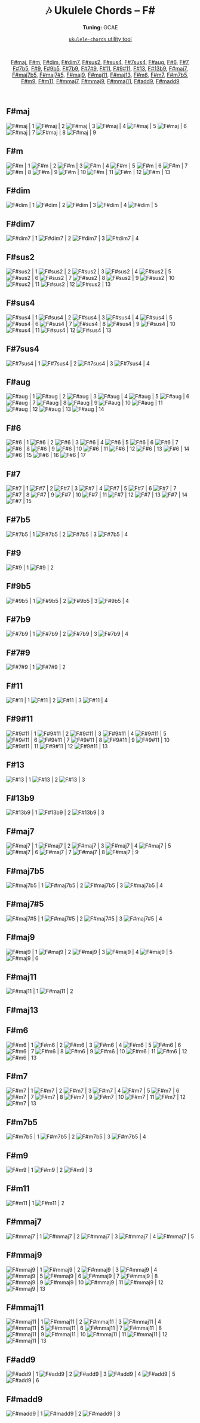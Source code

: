 <div align="center">
	<h1>🎶 Ukulele Chords – F#</h1>
	<p>
		<strong>Tuning:</strong> GCAE
	</p>
	<p>
    	<a href="https://github.com/capevace/ukulele-chords"><code>ukulele-chords</code> utility tool</a>
	</p>
	<br>
	<p>
		<a href="#Fmaj">F#maj</a>, <a href="#Fm">F#m</a>, <a href="#Fdim">F#dim</a>, <a href="#Fdim7">F#dim7</a>, <a href="#Fsus2">F#sus2</a>, <a href="#Fsus4">F#sus4</a>, <a href="#F7sus4">F#7sus4</a>, <a href="#Faug">F#aug</a>, <a href="#F6">F#6</a>, <a href="#F7">F#7</a>, <a href="#F7b5">F#7b5</a>, <a href="#F9">F#9</a>, <a href="#F9b5">F#9b5</a>, <a href="#F7b9">F#7b9</a>, <a href="#F79">F#7#9</a>, <a href="#F11">F#11</a>, <a href="#F911">F#9#11</a>, <a href="#F13">F#13</a>, <a href="#F13b9">F#13b9</a>, <a href="#Fmaj7">F#maj7</a>, <a href="#Fmaj7b5">F#maj7b5</a>, <a href="#Fmaj75">F#maj7#5</a>, <a href="#Fmaj9">F#maj9</a>, <a href="#Fmaj11">F#maj11</a>, <a href="#Fmaj13">F#maj13</a>, <a href="#Fm6">F#m6</a>, <a href="#Fm7">F#m7</a>, <a href="#Fm7b5">F#m7b5</a>, <a href="#Fm9">F#m9</a>, <a href="#Fm11">F#m11</a>, <a href="#Fmmaj7">F#mmaj7</a>, <a href="#Fmmaj9">F#mmaj9</a>, <a href="#Fmmaj11">F#mmaj11</a>, <a href="#Fadd9">F#add9</a>, <a href="#Fmadd9">F#madd9</a>
	</p>
</div>
<br>


## F#maj

![F#maj | 1](https://raw.githubusercontent.com/Capevace/ukulele-chords/main/svgs/F%23maj.svg) ![F#maj | 2](https://raw.githubusercontent.com/Capevace/ukulele-chords/main/svgs/F%23maj-2.svg) ![F#maj | 3](https://raw.githubusercontent.com/Capevace/ukulele-chords/main/svgs/F%23maj-3.svg) ![F#maj | 4](https://raw.githubusercontent.com/Capevace/ukulele-chords/main/svgs/F%23maj-4.svg) ![F#maj | 5](https://raw.githubusercontent.com/Capevace/ukulele-chords/main/svgs/F%23maj-5.svg) ![F#maj | 6](https://raw.githubusercontent.com/Capevace/ukulele-chords/main/svgs/F%23maj-6.svg) ![F#maj | 7](https://raw.githubusercontent.com/Capevace/ukulele-chords/main/svgs/F%23maj-7.svg) ![F#maj | 8](https://raw.githubusercontent.com/Capevace/ukulele-chords/main/svgs/F%23maj-8.svg) ![F#maj | 9](https://raw.githubusercontent.com/Capevace/ukulele-chords/main/svgs/F%23maj-9.svg) 

## F#m

![F#m | 1](https://raw.githubusercontent.com/Capevace/ukulele-chords/main/svgs/F%23m.svg) ![F#m | 2](https://raw.githubusercontent.com/Capevace/ukulele-chords/main/svgs/F%23m-2.svg) ![F#m | 3](https://raw.githubusercontent.com/Capevace/ukulele-chords/main/svgs/F%23m-3.svg) ![F#m | 4](https://raw.githubusercontent.com/Capevace/ukulele-chords/main/svgs/F%23m-4.svg) ![F#m | 5](https://raw.githubusercontent.com/Capevace/ukulele-chords/main/svgs/F%23m-5.svg) ![F#m | 6](https://raw.githubusercontent.com/Capevace/ukulele-chords/main/svgs/F%23m-6.svg) ![F#m | 7](https://raw.githubusercontent.com/Capevace/ukulele-chords/main/svgs/F%23m-7.svg) ![F#m | 8](https://raw.githubusercontent.com/Capevace/ukulele-chords/main/svgs/F%23m-8.svg) ![F#m | 9](https://raw.githubusercontent.com/Capevace/ukulele-chords/main/svgs/F%23m-9.svg) ![F#m | 10](https://raw.githubusercontent.com/Capevace/ukulele-chords/main/svgs/F%23m-10.svg) ![F#m | 11](https://raw.githubusercontent.com/Capevace/ukulele-chords/main/svgs/F%23m-11.svg) ![F#m | 12](https://raw.githubusercontent.com/Capevace/ukulele-chords/main/svgs/F%23m-12.svg) ![F#m | 13](https://raw.githubusercontent.com/Capevace/ukulele-chords/main/svgs/F%23m-13.svg) 

## F#dim

![F#dim | 1](https://raw.githubusercontent.com/Capevace/ukulele-chords/main/svgs/F%23dim.svg) ![F#dim | 2](https://raw.githubusercontent.com/Capevace/ukulele-chords/main/svgs/F%23dim-2.svg) ![F#dim | 3](https://raw.githubusercontent.com/Capevace/ukulele-chords/main/svgs/F%23dim-3.svg) ![F#dim | 4](https://raw.githubusercontent.com/Capevace/ukulele-chords/main/svgs/F%23dim-4.svg) ![F#dim | 5](https://raw.githubusercontent.com/Capevace/ukulele-chords/main/svgs/F%23dim-5.svg) 

## F#dim7

![F#dim7 | 1](https://raw.githubusercontent.com/Capevace/ukulele-chords/main/svgs/F%23dim7.svg) ![F#dim7 | 2](https://raw.githubusercontent.com/Capevace/ukulele-chords/main/svgs/F%23dim7-2.svg) ![F#dim7 | 3](https://raw.githubusercontent.com/Capevace/ukulele-chords/main/svgs/F%23dim7-3.svg) ![F#dim7 | 4](https://raw.githubusercontent.com/Capevace/ukulele-chords/main/svgs/F%23dim7-4.svg) 

## F#sus2

![F#sus2 | 1](https://raw.githubusercontent.com/Capevace/ukulele-chords/main/svgs/F%23sus2.svg) ![F#sus2 | 2](https://raw.githubusercontent.com/Capevace/ukulele-chords/main/svgs/F%23sus2-2.svg) ![F#sus2 | 3](https://raw.githubusercontent.com/Capevace/ukulele-chords/main/svgs/F%23sus2-3.svg) ![F#sus2 | 4](https://raw.githubusercontent.com/Capevace/ukulele-chords/main/svgs/F%23sus2-4.svg) ![F#sus2 | 5](https://raw.githubusercontent.com/Capevace/ukulele-chords/main/svgs/F%23sus2-5.svg) ![F#sus2 | 6](https://raw.githubusercontent.com/Capevace/ukulele-chords/main/svgs/F%23sus2-6.svg) ![F#sus2 | 7](https://raw.githubusercontent.com/Capevace/ukulele-chords/main/svgs/F%23sus2-7.svg) ![F#sus2 | 8](https://raw.githubusercontent.com/Capevace/ukulele-chords/main/svgs/F%23sus2-8.svg) ![F#sus2 | 9](https://raw.githubusercontent.com/Capevace/ukulele-chords/main/svgs/F%23sus2-9.svg) ![F#sus2 | 10](https://raw.githubusercontent.com/Capevace/ukulele-chords/main/svgs/F%23sus2-10.svg) ![F#sus2 | 11](https://raw.githubusercontent.com/Capevace/ukulele-chords/main/svgs/F%23sus2-11.svg) ![F#sus2 | 12](https://raw.githubusercontent.com/Capevace/ukulele-chords/main/svgs/F%23sus2-12.svg) ![F#sus2 | 13](https://raw.githubusercontent.com/Capevace/ukulele-chords/main/svgs/F%23sus2-13.svg) 

## F#sus4

![F#sus4 | 1](https://raw.githubusercontent.com/Capevace/ukulele-chords/main/svgs/F%23sus4.svg) ![F#sus4 | 2](https://raw.githubusercontent.com/Capevace/ukulele-chords/main/svgs/F%23sus4-2.svg) ![F#sus4 | 3](https://raw.githubusercontent.com/Capevace/ukulele-chords/main/svgs/F%23sus4-3.svg) ![F#sus4 | 4](https://raw.githubusercontent.com/Capevace/ukulele-chords/main/svgs/F%23sus4-4.svg) ![F#sus4 | 5](https://raw.githubusercontent.com/Capevace/ukulele-chords/main/svgs/F%23sus4-5.svg) ![F#sus4 | 6](https://raw.githubusercontent.com/Capevace/ukulele-chords/main/svgs/F%23sus4-6.svg) ![F#sus4 | 7](https://raw.githubusercontent.com/Capevace/ukulele-chords/main/svgs/F%23sus4-7.svg) ![F#sus4 | 8](https://raw.githubusercontent.com/Capevace/ukulele-chords/main/svgs/F%23sus4-8.svg) ![F#sus4 | 9](https://raw.githubusercontent.com/Capevace/ukulele-chords/main/svgs/F%23sus4-9.svg) ![F#sus4 | 10](https://raw.githubusercontent.com/Capevace/ukulele-chords/main/svgs/F%23sus4-10.svg) ![F#sus4 | 11](https://raw.githubusercontent.com/Capevace/ukulele-chords/main/svgs/F%23sus4-11.svg) ![F#sus4 | 12](https://raw.githubusercontent.com/Capevace/ukulele-chords/main/svgs/F%23sus4-12.svg) ![F#sus4 | 13](https://raw.githubusercontent.com/Capevace/ukulele-chords/main/svgs/F%23sus4-13.svg) 

## F#7sus4

![F#7sus4 | 1](https://raw.githubusercontent.com/Capevace/ukulele-chords/main/svgs/F%237sus4.svg) ![F#7sus4 | 2](https://raw.githubusercontent.com/Capevace/ukulele-chords/main/svgs/F%237sus4-2.svg) ![F#7sus4 | 3](https://raw.githubusercontent.com/Capevace/ukulele-chords/main/svgs/F%237sus4-3.svg) ![F#7sus4 | 4](https://raw.githubusercontent.com/Capevace/ukulele-chords/main/svgs/F%237sus4-4.svg) 

## F#aug

![F#aug | 1](https://raw.githubusercontent.com/Capevace/ukulele-chords/main/svgs/F%23aug.svg) ![F#aug | 2](https://raw.githubusercontent.com/Capevace/ukulele-chords/main/svgs/F%23aug-2.svg) ![F#aug | 3](https://raw.githubusercontent.com/Capevace/ukulele-chords/main/svgs/F%23aug-3.svg) ![F#aug | 4](https://raw.githubusercontent.com/Capevace/ukulele-chords/main/svgs/F%23aug-4.svg) ![F#aug | 5](https://raw.githubusercontent.com/Capevace/ukulele-chords/main/svgs/F%23aug-5.svg) ![F#aug | 6](https://raw.githubusercontent.com/Capevace/ukulele-chords/main/svgs/F%23aug-6.svg) ![F#aug | 7](https://raw.githubusercontent.com/Capevace/ukulele-chords/main/svgs/F%23aug-7.svg) ![F#aug | 8](https://raw.githubusercontent.com/Capevace/ukulele-chords/main/svgs/F%23aug-8.svg) ![F#aug | 9](https://raw.githubusercontent.com/Capevace/ukulele-chords/main/svgs/F%23aug-9.svg) ![F#aug | 10](https://raw.githubusercontent.com/Capevace/ukulele-chords/main/svgs/F%23aug-10.svg) ![F#aug | 11](https://raw.githubusercontent.com/Capevace/ukulele-chords/main/svgs/F%23aug-11.svg) ![F#aug | 12](https://raw.githubusercontent.com/Capevace/ukulele-chords/main/svgs/F%23aug-12.svg) ![F#aug | 13](https://raw.githubusercontent.com/Capevace/ukulele-chords/main/svgs/F%23aug-13.svg) ![F#aug | 14](https://raw.githubusercontent.com/Capevace/ukulele-chords/main/svgs/F%23aug-14.svg) 

## F#6

![F#6 | 1](https://raw.githubusercontent.com/Capevace/ukulele-chords/main/svgs/F%236.svg) ![F#6 | 2](https://raw.githubusercontent.com/Capevace/ukulele-chords/main/svgs/F%236-2.svg) ![F#6 | 3](https://raw.githubusercontent.com/Capevace/ukulele-chords/main/svgs/F%236-3.svg) ![F#6 | 4](https://raw.githubusercontent.com/Capevace/ukulele-chords/main/svgs/F%236-4.svg) ![F#6 | 5](https://raw.githubusercontent.com/Capevace/ukulele-chords/main/svgs/F%236-5.svg) ![F#6 | 6](https://raw.githubusercontent.com/Capevace/ukulele-chords/main/svgs/F%236-6.svg) ![F#6 | 7](https://raw.githubusercontent.com/Capevace/ukulele-chords/main/svgs/F%236-7.svg) ![F#6 | 8](https://raw.githubusercontent.com/Capevace/ukulele-chords/main/svgs/F%236-8.svg) ![F#6 | 9](https://raw.githubusercontent.com/Capevace/ukulele-chords/main/svgs/F%236-9.svg) ![F#6 | 10](https://raw.githubusercontent.com/Capevace/ukulele-chords/main/svgs/F%236-10.svg) ![F#6 | 11](https://raw.githubusercontent.com/Capevace/ukulele-chords/main/svgs/F%236-11.svg) ![F#6 | 12](https://raw.githubusercontent.com/Capevace/ukulele-chords/main/svgs/F%236-12.svg) ![F#6 | 13](https://raw.githubusercontent.com/Capevace/ukulele-chords/main/svgs/F%236-13.svg) ![F#6 | 14](https://raw.githubusercontent.com/Capevace/ukulele-chords/main/svgs/F%236-14.svg) ![F#6 | 15](https://raw.githubusercontent.com/Capevace/ukulele-chords/main/svgs/F%236-15.svg) ![F#6 | 16](https://raw.githubusercontent.com/Capevace/ukulele-chords/main/svgs/F%236-16.svg) ![F#6 | 17](https://raw.githubusercontent.com/Capevace/ukulele-chords/main/svgs/F%236-17.svg) 

## F#7

![F#7 | 1](https://raw.githubusercontent.com/Capevace/ukulele-chords/main/svgs/F%237.svg) ![F#7 | 2](https://raw.githubusercontent.com/Capevace/ukulele-chords/main/svgs/F%237-2.svg) ![F#7 | 3](https://raw.githubusercontent.com/Capevace/ukulele-chords/main/svgs/F%237-3.svg) ![F#7 | 4](https://raw.githubusercontent.com/Capevace/ukulele-chords/main/svgs/F%237-4.svg) ![F#7 | 5](https://raw.githubusercontent.com/Capevace/ukulele-chords/main/svgs/F%237-5.svg) ![F#7 | 6](https://raw.githubusercontent.com/Capevace/ukulele-chords/main/svgs/F%237-6.svg) ![F#7 | 7](https://raw.githubusercontent.com/Capevace/ukulele-chords/main/svgs/F%237-7.svg) ![F#7 | 8](https://raw.githubusercontent.com/Capevace/ukulele-chords/main/svgs/F%237-8.svg) ![F#7 | 9](https://raw.githubusercontent.com/Capevace/ukulele-chords/main/svgs/F%237-9.svg) ![F#7 | 10](https://raw.githubusercontent.com/Capevace/ukulele-chords/main/svgs/F%237-10.svg) ![F#7 | 11](https://raw.githubusercontent.com/Capevace/ukulele-chords/main/svgs/F%237-11.svg) ![F#7 | 12](https://raw.githubusercontent.com/Capevace/ukulele-chords/main/svgs/F%237-12.svg) ![F#7 | 13](https://raw.githubusercontent.com/Capevace/ukulele-chords/main/svgs/F%237-13.svg) ![F#7 | 14](https://raw.githubusercontent.com/Capevace/ukulele-chords/main/svgs/F%237-14.svg) ![F#7 | 15](https://raw.githubusercontent.com/Capevace/ukulele-chords/main/svgs/F%237-15.svg) 

## F#7b5

![F#7b5 | 1](https://raw.githubusercontent.com/Capevace/ukulele-chords/main/svgs/F%237b5.svg) ![F#7b5 | 2](https://raw.githubusercontent.com/Capevace/ukulele-chords/main/svgs/F%237b5-2.svg) ![F#7b5 | 3](https://raw.githubusercontent.com/Capevace/ukulele-chords/main/svgs/F%237b5-3.svg) ![F#7b5 | 4](https://raw.githubusercontent.com/Capevace/ukulele-chords/main/svgs/F%237b5-4.svg) 

## F#9

![F#9 | 1](https://raw.githubusercontent.com/Capevace/ukulele-chords/main/svgs/F%239.svg) ![F#9 | 2](https://raw.githubusercontent.com/Capevace/ukulele-chords/main/svgs/F%239-2.svg) 

## F#9b5

![F#9b5 | 1](https://raw.githubusercontent.com/Capevace/ukulele-chords/main/svgs/F%239b5.svg) ![F#9b5 | 2](https://raw.githubusercontent.com/Capevace/ukulele-chords/main/svgs/F%239b5-2.svg) ![F#9b5 | 3](https://raw.githubusercontent.com/Capevace/ukulele-chords/main/svgs/F%239b5-3.svg) ![F#9b5 | 4](https://raw.githubusercontent.com/Capevace/ukulele-chords/main/svgs/F%239b5-4.svg) 

## F#7b9

![F#7b9 | 1](https://raw.githubusercontent.com/Capevace/ukulele-chords/main/svgs/F%237b9.svg) ![F#7b9 | 2](https://raw.githubusercontent.com/Capevace/ukulele-chords/main/svgs/F%237b9-2.svg) ![F#7b9 | 3](https://raw.githubusercontent.com/Capevace/ukulele-chords/main/svgs/F%237b9-3.svg) ![F#7b9 | 4](https://raw.githubusercontent.com/Capevace/ukulele-chords/main/svgs/F%237b9-4.svg) 

## F#7#9

![F#7#9 | 1](https://raw.githubusercontent.com/Capevace/ukulele-chords/main/svgs/F%237%239.svg) ![F#7#9 | 2](https://raw.githubusercontent.com/Capevace/ukulele-chords/main/svgs/F%237%239-2.svg) 

## F#11

![F#11 | 1](https://raw.githubusercontent.com/Capevace/ukulele-chords/main/svgs/F%2311.svg) ![F#11 | 2](https://raw.githubusercontent.com/Capevace/ukulele-chords/main/svgs/F%2311-2.svg) ![F#11 | 3](https://raw.githubusercontent.com/Capevace/ukulele-chords/main/svgs/F%2311-3.svg) ![F#11 | 4](https://raw.githubusercontent.com/Capevace/ukulele-chords/main/svgs/F%2311-4.svg) 

## F#9#11

![F#9#11 | 1](https://raw.githubusercontent.com/Capevace/ukulele-chords/main/svgs/F%239%2311.svg) ![F#9#11 | 2](https://raw.githubusercontent.com/Capevace/ukulele-chords/main/svgs/F%239%2311-2.svg) ![F#9#11 | 3](https://raw.githubusercontent.com/Capevace/ukulele-chords/main/svgs/F%239%2311-3.svg) ![F#9#11 | 4](https://raw.githubusercontent.com/Capevace/ukulele-chords/main/svgs/F%239%2311-4.svg) ![F#9#11 | 5](https://raw.githubusercontent.com/Capevace/ukulele-chords/main/svgs/F%239%2311-5.svg) ![F#9#11 | 6](https://raw.githubusercontent.com/Capevace/ukulele-chords/main/svgs/F%239%2311-6.svg) ![F#9#11 | 7](https://raw.githubusercontent.com/Capevace/ukulele-chords/main/svgs/F%239%2311-7.svg) ![F#9#11 | 8](https://raw.githubusercontent.com/Capevace/ukulele-chords/main/svgs/F%239%2311-8.svg) ![F#9#11 | 9](https://raw.githubusercontent.com/Capevace/ukulele-chords/main/svgs/F%239%2311-9.svg) ![F#9#11 | 10](https://raw.githubusercontent.com/Capevace/ukulele-chords/main/svgs/F%239%2311-10.svg) ![F#9#11 | 11](https://raw.githubusercontent.com/Capevace/ukulele-chords/main/svgs/F%239%2311-11.svg) ![F#9#11 | 12](https://raw.githubusercontent.com/Capevace/ukulele-chords/main/svgs/F%239%2311-12.svg) ![F#9#11 | 13](https://raw.githubusercontent.com/Capevace/ukulele-chords/main/svgs/F%239%2311-13.svg) 

## F#13

![F#13 | 1](https://raw.githubusercontent.com/Capevace/ukulele-chords/main/svgs/F%2313.svg) ![F#13 | 2](https://raw.githubusercontent.com/Capevace/ukulele-chords/main/svgs/F%2313-2.svg) ![F#13 | 3](https://raw.githubusercontent.com/Capevace/ukulele-chords/main/svgs/F%2313-3.svg) 

## F#13b9

![F#13b9 | 1](https://raw.githubusercontent.com/Capevace/ukulele-chords/main/svgs/F%2313b9.svg) ![F#13b9 | 2](https://raw.githubusercontent.com/Capevace/ukulele-chords/main/svgs/F%2313b9-2.svg) ![F#13b9 | 3](https://raw.githubusercontent.com/Capevace/ukulele-chords/main/svgs/F%2313b9-3.svg) 

## F#maj7

![F#maj7 | 1](https://raw.githubusercontent.com/Capevace/ukulele-chords/main/svgs/F%23maj7.svg) ![F#maj7 | 2](https://raw.githubusercontent.com/Capevace/ukulele-chords/main/svgs/F%23maj7-2.svg) ![F#maj7 | 3](https://raw.githubusercontent.com/Capevace/ukulele-chords/main/svgs/F%23maj7-3.svg) ![F#maj7 | 4](https://raw.githubusercontent.com/Capevace/ukulele-chords/main/svgs/F%23maj7-4.svg) ![F#maj7 | 5](https://raw.githubusercontent.com/Capevace/ukulele-chords/main/svgs/F%23maj7-5.svg) ![F#maj7 | 6](https://raw.githubusercontent.com/Capevace/ukulele-chords/main/svgs/F%23maj7-6.svg) ![F#maj7 | 7](https://raw.githubusercontent.com/Capevace/ukulele-chords/main/svgs/F%23maj7-7.svg) ![F#maj7 | 8](https://raw.githubusercontent.com/Capevace/ukulele-chords/main/svgs/F%23maj7-8.svg) ![F#maj7 | 9](https://raw.githubusercontent.com/Capevace/ukulele-chords/main/svgs/F%23maj7-9.svg) 

## F#maj7b5

![F#maj7b5 | 1](https://raw.githubusercontent.com/Capevace/ukulele-chords/main/svgs/F%23maj7b5.svg) ![F#maj7b5 | 2](https://raw.githubusercontent.com/Capevace/ukulele-chords/main/svgs/F%23maj7b5-2.svg) ![F#maj7b5 | 3](https://raw.githubusercontent.com/Capevace/ukulele-chords/main/svgs/F%23maj7b5-3.svg) ![F#maj7b5 | 4](https://raw.githubusercontent.com/Capevace/ukulele-chords/main/svgs/F%23maj7b5-4.svg) 

## F#maj7#5

![F#maj7#5 | 1](https://raw.githubusercontent.com/Capevace/ukulele-chords/main/svgs/F%23maj7%235.svg) ![F#maj7#5 | 2](https://raw.githubusercontent.com/Capevace/ukulele-chords/main/svgs/F%23maj7%235-2.svg) ![F#maj7#5 | 3](https://raw.githubusercontent.com/Capevace/ukulele-chords/main/svgs/F%23maj7%235-3.svg) ![F#maj7#5 | 4](https://raw.githubusercontent.com/Capevace/ukulele-chords/main/svgs/F%23maj7%235-4.svg) 

## F#maj9

![F#maj9 | 1](https://raw.githubusercontent.com/Capevace/ukulele-chords/main/svgs/F%23maj9.svg) ![F#maj9 | 2](https://raw.githubusercontent.com/Capevace/ukulele-chords/main/svgs/F%23maj9-2.svg) ![F#maj9 | 3](https://raw.githubusercontent.com/Capevace/ukulele-chords/main/svgs/F%23maj9-3.svg) ![F#maj9 | 4](https://raw.githubusercontent.com/Capevace/ukulele-chords/main/svgs/F%23maj9-4.svg) ![F#maj9 | 5](https://raw.githubusercontent.com/Capevace/ukulele-chords/main/svgs/F%23maj9-5.svg) ![F#maj9 | 6](https://raw.githubusercontent.com/Capevace/ukulele-chords/main/svgs/F%23maj9-6.svg) 

## F#maj11

![F#maj11 | 1](https://raw.githubusercontent.com/Capevace/ukulele-chords/main/svgs/F%23maj11.svg) ![F#maj11 | 2](https://raw.githubusercontent.com/Capevace/ukulele-chords/main/svgs/F%23maj11-2.svg) 

## F#maj13



## F#m6

![F#m6 | 1](https://raw.githubusercontent.com/Capevace/ukulele-chords/main/svgs/F%23m6.svg) ![F#m6 | 2](https://raw.githubusercontent.com/Capevace/ukulele-chords/main/svgs/F%23m6-2.svg) ![F#m6 | 3](https://raw.githubusercontent.com/Capevace/ukulele-chords/main/svgs/F%23m6-3.svg) ![F#m6 | 4](https://raw.githubusercontent.com/Capevace/ukulele-chords/main/svgs/F%23m6-4.svg) ![F#m6 | 5](https://raw.githubusercontent.com/Capevace/ukulele-chords/main/svgs/F%23m6-5.svg) ![F#m6 | 6](https://raw.githubusercontent.com/Capevace/ukulele-chords/main/svgs/F%23m6-6.svg) ![F#m6 | 7](https://raw.githubusercontent.com/Capevace/ukulele-chords/main/svgs/F%23m6-7.svg) ![F#m6 | 8](https://raw.githubusercontent.com/Capevace/ukulele-chords/main/svgs/F%23m6-8.svg) ![F#m6 | 9](https://raw.githubusercontent.com/Capevace/ukulele-chords/main/svgs/F%23m6-9.svg) ![F#m6 | 10](https://raw.githubusercontent.com/Capevace/ukulele-chords/main/svgs/F%23m6-10.svg) ![F#m6 | 11](https://raw.githubusercontent.com/Capevace/ukulele-chords/main/svgs/F%23m6-11.svg) ![F#m6 | 12](https://raw.githubusercontent.com/Capevace/ukulele-chords/main/svgs/F%23m6-12.svg) ![F#m6 | 13](https://raw.githubusercontent.com/Capevace/ukulele-chords/main/svgs/F%23m6-13.svg) 

## F#m7

![F#m7 | 1](https://raw.githubusercontent.com/Capevace/ukulele-chords/main/svgs/F%23m7.svg) ![F#m7 | 2](https://raw.githubusercontent.com/Capevace/ukulele-chords/main/svgs/F%23m7-2.svg) ![F#m7 | 3](https://raw.githubusercontent.com/Capevace/ukulele-chords/main/svgs/F%23m7-3.svg) ![F#m7 | 4](https://raw.githubusercontent.com/Capevace/ukulele-chords/main/svgs/F%23m7-4.svg) ![F#m7 | 5](https://raw.githubusercontent.com/Capevace/ukulele-chords/main/svgs/F%23m7-5.svg) ![F#m7 | 6](https://raw.githubusercontent.com/Capevace/ukulele-chords/main/svgs/F%23m7-6.svg) ![F#m7 | 7](https://raw.githubusercontent.com/Capevace/ukulele-chords/main/svgs/F%23m7-7.svg) ![F#m7 | 8](https://raw.githubusercontent.com/Capevace/ukulele-chords/main/svgs/F%23m7-8.svg) ![F#m7 | 9](https://raw.githubusercontent.com/Capevace/ukulele-chords/main/svgs/F%23m7-9.svg) ![F#m7 | 10](https://raw.githubusercontent.com/Capevace/ukulele-chords/main/svgs/F%23m7-10.svg) ![F#m7 | 11](https://raw.githubusercontent.com/Capevace/ukulele-chords/main/svgs/F%23m7-11.svg) ![F#m7 | 12](https://raw.githubusercontent.com/Capevace/ukulele-chords/main/svgs/F%23m7-12.svg) ![F#m7 | 13](https://raw.githubusercontent.com/Capevace/ukulele-chords/main/svgs/F%23m7-13.svg) 

## F#m7b5

![F#m7b5 | 1](https://raw.githubusercontent.com/Capevace/ukulele-chords/main/svgs/F%23m7b5.svg) ![F#m7b5 | 2](https://raw.githubusercontent.com/Capevace/ukulele-chords/main/svgs/F%23m7b5-2.svg) ![F#m7b5 | 3](https://raw.githubusercontent.com/Capevace/ukulele-chords/main/svgs/F%23m7b5-3.svg) ![F#m7b5 | 4](https://raw.githubusercontent.com/Capevace/ukulele-chords/main/svgs/F%23m7b5-4.svg) 

## F#m9

![F#m9 | 1](https://raw.githubusercontent.com/Capevace/ukulele-chords/main/svgs/F%23m9.svg) ![F#m9 | 2](https://raw.githubusercontent.com/Capevace/ukulele-chords/main/svgs/F%23m9-2.svg) ![F#m9 | 3](https://raw.githubusercontent.com/Capevace/ukulele-chords/main/svgs/F%23m9-3.svg) 

## F#m11

![F#m11 | 1](https://raw.githubusercontent.com/Capevace/ukulele-chords/main/svgs/F%23m11.svg) ![F#m11 | 2](https://raw.githubusercontent.com/Capevace/ukulele-chords/main/svgs/F%23m11-2.svg) 

## F#mmaj7

![F#mmaj7 | 1](https://raw.githubusercontent.com/Capevace/ukulele-chords/main/svgs/F%23mmaj7.svg) ![F#mmaj7 | 2](https://raw.githubusercontent.com/Capevace/ukulele-chords/main/svgs/F%23mmaj7-2.svg) ![F#mmaj7 | 3](https://raw.githubusercontent.com/Capevace/ukulele-chords/main/svgs/F%23mmaj7-3.svg) ![F#mmaj7 | 4](https://raw.githubusercontent.com/Capevace/ukulele-chords/main/svgs/F%23mmaj7-4.svg) ![F#mmaj7 | 5](https://raw.githubusercontent.com/Capevace/ukulele-chords/main/svgs/F%23mmaj7-5.svg) 

## F#mmaj9

![F#mmaj9 | 1](https://raw.githubusercontent.com/Capevace/ukulele-chords/main/svgs/F%23mmaj9.svg) ![F#mmaj9 | 2](https://raw.githubusercontent.com/Capevace/ukulele-chords/main/svgs/F%23mmaj9-2.svg) ![F#mmaj9 | 3](https://raw.githubusercontent.com/Capevace/ukulele-chords/main/svgs/F%23mmaj9-3.svg) ![F#mmaj9 | 4](https://raw.githubusercontent.com/Capevace/ukulele-chords/main/svgs/F%23mmaj9-4.svg) ![F#mmaj9 | 5](https://raw.githubusercontent.com/Capevace/ukulele-chords/main/svgs/F%23mmaj9-5.svg) ![F#mmaj9 | 6](https://raw.githubusercontent.com/Capevace/ukulele-chords/main/svgs/F%23mmaj9-6.svg) ![F#mmaj9 | 7](https://raw.githubusercontent.com/Capevace/ukulele-chords/main/svgs/F%23mmaj9-7.svg) ![F#mmaj9 | 8](https://raw.githubusercontent.com/Capevace/ukulele-chords/main/svgs/F%23mmaj9-8.svg) ![F#mmaj9 | 9](https://raw.githubusercontent.com/Capevace/ukulele-chords/main/svgs/F%23mmaj9-9.svg) ![F#mmaj9 | 10](https://raw.githubusercontent.com/Capevace/ukulele-chords/main/svgs/F%23mmaj9-10.svg) ![F#mmaj9 | 11](https://raw.githubusercontent.com/Capevace/ukulele-chords/main/svgs/F%23mmaj9-11.svg) ![F#mmaj9 | 12](https://raw.githubusercontent.com/Capevace/ukulele-chords/main/svgs/F%23mmaj9-12.svg) ![F#mmaj9 | 13](https://raw.githubusercontent.com/Capevace/ukulele-chords/main/svgs/F%23mmaj9-13.svg) 

## F#mmaj11

![F#mmaj11 | 1](https://raw.githubusercontent.com/Capevace/ukulele-chords/main/svgs/F%23mmaj11.svg) ![F#mmaj11 | 2](https://raw.githubusercontent.com/Capevace/ukulele-chords/main/svgs/F%23mmaj11-2.svg) ![F#mmaj11 | 3](https://raw.githubusercontent.com/Capevace/ukulele-chords/main/svgs/F%23mmaj11-3.svg) ![F#mmaj11 | 4](https://raw.githubusercontent.com/Capevace/ukulele-chords/main/svgs/F%23mmaj11-4.svg) ![F#mmaj11 | 5](https://raw.githubusercontent.com/Capevace/ukulele-chords/main/svgs/F%23mmaj11-5.svg) ![F#mmaj11 | 6](https://raw.githubusercontent.com/Capevace/ukulele-chords/main/svgs/F%23mmaj11-6.svg) ![F#mmaj11 | 7](https://raw.githubusercontent.com/Capevace/ukulele-chords/main/svgs/F%23mmaj11-7.svg) ![F#mmaj11 | 8](https://raw.githubusercontent.com/Capevace/ukulele-chords/main/svgs/F%23mmaj11-8.svg) ![F#mmaj11 | 9](https://raw.githubusercontent.com/Capevace/ukulele-chords/main/svgs/F%23mmaj11-9.svg) ![F#mmaj11 | 10](https://raw.githubusercontent.com/Capevace/ukulele-chords/main/svgs/F%23mmaj11-10.svg) ![F#mmaj11 | 11](https://raw.githubusercontent.com/Capevace/ukulele-chords/main/svgs/F%23mmaj11-11.svg) ![F#mmaj11 | 12](https://raw.githubusercontent.com/Capevace/ukulele-chords/main/svgs/F%23mmaj11-12.svg) ![F#mmaj11 | 13](https://raw.githubusercontent.com/Capevace/ukulele-chords/main/svgs/F%23mmaj11-13.svg) 

## F#add9

![F#add9 | 1](https://raw.githubusercontent.com/Capevace/ukulele-chords/main/svgs/F%23add9.svg) ![F#add9 | 2](https://raw.githubusercontent.com/Capevace/ukulele-chords/main/svgs/F%23add9-2.svg) ![F#add9 | 3](https://raw.githubusercontent.com/Capevace/ukulele-chords/main/svgs/F%23add9-3.svg) ![F#add9 | 4](https://raw.githubusercontent.com/Capevace/ukulele-chords/main/svgs/F%23add9-4.svg) ![F#add9 | 5](https://raw.githubusercontent.com/Capevace/ukulele-chords/main/svgs/F%23add9-5.svg) ![F#add9 | 6](https://raw.githubusercontent.com/Capevace/ukulele-chords/main/svgs/F%23add9-6.svg) 

## F#madd9

![F#madd9 | 1](https://raw.githubusercontent.com/Capevace/ukulele-chords/main/svgs/F%23madd9.svg) ![F#madd9 | 2](https://raw.githubusercontent.com/Capevace/ukulele-chords/main/svgs/F%23madd9-2.svg) ![F#madd9 | 3](https://raw.githubusercontent.com/Capevace/ukulele-chords/main/svgs/F%23madd9-3.svg) 

